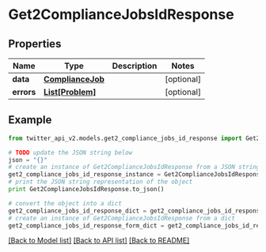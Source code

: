 # Get2ComplianceJobsIdResponse


## Properties
Name | Type | Description | Notes
------------ | ------------- | ------------- | -------------
**data** | [**ComplianceJob**](ComplianceJob.md) |  | [optional] 
**errors** | [**List[Problem]**](Problem.md) |  | [optional] 

## Example

```python
from twitter_api_v2.models.get2_compliance_jobs_id_response import Get2ComplianceJobsIdResponse

# TODO update the JSON string below
json = "{}"
# create an instance of Get2ComplianceJobsIdResponse from a JSON string
get2_compliance_jobs_id_response_instance = Get2ComplianceJobsIdResponse.from_json(json)
# print the JSON string representation of the object
print Get2ComplianceJobsIdResponse.to_json()

# convert the object into a dict
get2_compliance_jobs_id_response_dict = get2_compliance_jobs_id_response_instance.to_dict()
# create an instance of Get2ComplianceJobsIdResponse from a dict
get2_compliance_jobs_id_response_form_dict = get2_compliance_jobs_id_response.from_dict(get2_compliance_jobs_id_response_dict)
```
[[Back to Model list]](../README.md#documentation-for-models) [[Back to API list]](../README.md#documentation-for-api-endpoints) [[Back to README]](../README.md)


